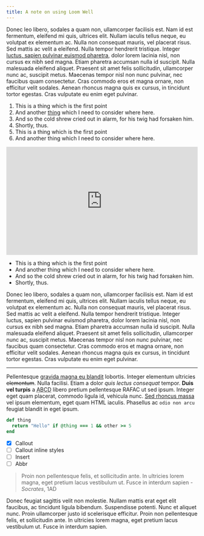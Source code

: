 ```yaml
---
title: A note on using Loom Well
---
```



Donec leo libero, sodales a quam non, ullamcorper facilisis est. Nam id est fermentum, eleifend mi quis, ultrices elit. Nullam iaculis tellus neque, eu volutpat ex elementum ac. Nulla non consequat mauris, vel placerat risus. Sed mattis ac velit a eleifend. Nulla tempor hendrerit tristique. Integer [luctus, sapien pulvinar euismod pharetra](https://danny.is), dolor lorem lacinia nisl, non cursus ex nibh sed magna. Etiam pharetra accumsan nulla id suscipit. Nulla malesuada eleifend aliquet. Praesent sit amet felis sollicitudin, ullamcorper nunc ac, suscipit metus. Maecenas tempor nisl non nunc pulvinar, nec faucibus quam consectetur. Cras commodo eros et magna ornare, non efficitur velit sodales. Aenean rhoncus magna quis ex cursus, in tincidunt tortor egestas. Cras vulputate eu enim eget pulvinar.

1. This is a thing which is the first point
1. And another [thing](#) which I need to consider where here.
1. And so the cold shrew cried out in alarm, for his twig had forsaken him.
1. Shortly, thus.
1. This is a thing which is the first point
1. And another thing which I need to consider where here.

<div style="position: relative; padding-bottom: 56.25%; height: 0;"><iframe src="https://www.loom.com/embed/2c381773a14b423b83a52fbfbabc939e" frameborder="0" webkitallowfullscreen mozallowfullscreen allowfullscreen style="position: absolute; top: 0; left: 0; width: 100%; height: 100%;"></iframe></div>

- This is a thing which is the first point
- And another thing which I need to consider where here.
- And so the cold shrew cried out in alarm, for his twig had forsaken him.
- Shortly, thus.

Donec leo libero, sodales a quam non, ullamcorper facilisis est. Nam id est fermentum, eleifend mi quis, ultrices elit. Nullam iaculis tellus neque, eu volutpat ex elementum ac. Nulla non consequat mauris, vel placerat risus. Sed mattis ac velit a eleifend. Nulla tempor hendrerit tristique. Integer luctus, sapien pulvinar euismod pharetra, dolor lorem lacinia nisl, non cursus ex nibh sed magna. Etiam pharetra accumsan nulla id suscipit. Nulla malesuada eleifend aliquet. Praesent sit amet felis sollicitudin, ullamcorper nunc ac, suscipit metus. Maecenas tempor nisl non nunc pulvinar, nec faucibus quam consectetur. Cras commodo eros et magna ornare, non efficitur velit sodales. Aenean rhoncus magna quis ex cursus, in tincidunt tortor egestas. Cras vulputate eu enim eget pulvinar.

---

Pellentesque [gravida magna eu blandit](http://foobardoogoo.comn) lobortis. Integer elementum ultricies ~~elementum~~. Nulla facilisi. Etiam a dolor _quis lectus consequat_ tempor. **Duis vel turpis** a <abbr title="A Big Cool Definition">ABCD</abbr> libero pretium pellentesque <abbr>RAFAC</abbr> ut sed ipsum. Integer eget quam placerat, commodo ligula id, vehicula nunc. [Sed rhoncus massa](http://danny.is) vel ipsum elementum, eget quam <abbr>HTML</abbr> iaculis. Phasellus ac `odio non arcu` feugiat blandit in eget ipsum.

```ruby
def thing
  return "Hello" if @thing === 1 && other >= 5
end
```

- [x] Callout
- [ ] Callout inline styles
- [ ] Insert
- [ ] Abbr

> Proin non pellentesque felis, et sollicitudin ante. In ultricies lorem magna, eget pretium lacus vestibulum ut. Fusce in interdum sapien - _Socrates_, 1AD

Donec feugiat sagittis velit non molestie. Nullam mattis erat eget elit faucibus, ac tincidunt ligula bibendum. Suspendisse potenti. Nunc et aliquet nunc. Proin ullamcorper justo id scelerisque efficitur. Proin non pellentesque felis, et sollicitudin ante. In ultricies lorem magna, eget pretium lacus vestibulum ut. Fusce in interdum sapien.
